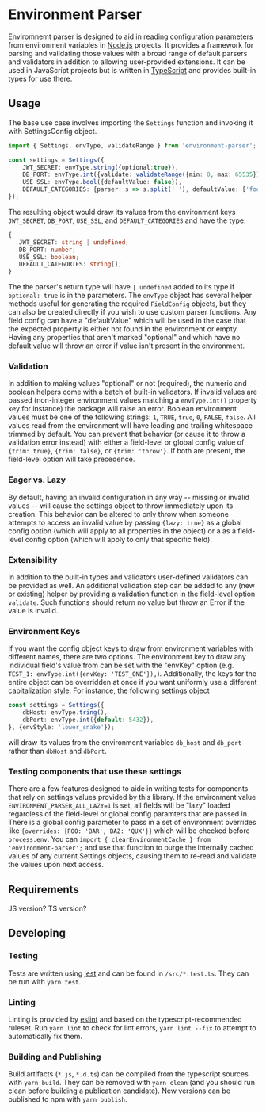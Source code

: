 # Environment Parser

Enviromnemt parser is designed to aid in reading configuration parameters from environment variables in [Node.js](https://nodejs.org/) projects.
It provides a framework for parsing and validating those values with a broad range of default parsers and validators in addition to allowing user-provided extensions.
It can be used in JavaScript projects but is written in [TypeScript](https://www.typescriptlang.org/) and provides built-in types for use there.

## Usage

The base use case involves importing the `Settings` function and invoking it with SettingsConfig object.

```typescript
import { Settings, envType, validateRange } from 'environment-parser';

const settings = Settings({
    JWT_SECRET: envType.string({optional:true}),
    DB_PORT: envType.int({validate: validateRange({min: 0, max: 65535})}),
    USE_SSL: envType.bool({defaultValue: false}),
    DEFAULT_CATEGORIES: {parser: s => s.split(' '), defaultValue: ['foo', 'bar']},
});
```

The resulting object would draw its values from the environment keys `JWT_SECRET`, `DB_PORT`, `USE_SSL`, and `DEFAULT_CATEGORIES` and have the type:
 ```typescript
{
    JWT_SECRET: string | undefined;
    DB_PORT: number;
    USE_SSL: boolean;
    DEFAULT_CATEGORIES: string[];
}
```
The the parser's return type will have `| undefined` added to its type if `optional: true` is in the parameters.
The `envType` object has several helper methods useful for generating the required `FieldConfig` objects, but they can also be created directly if you wish to use custom parser functions.
Any field config can have a "defaultValue" which will be used in the case that the expected property is either not found in the environment or empty.
Having any properties that aren't marked "optional" and which have no default value will throw an error if value isn't present in the environment.

### Validation

In addition to making values "optional" or not (required), the numeric and boolean helpers come with a batch of built-in validators.
If invalid values are passed (non-integer environment values matching a `envType.int()` property key for instance) the package will raise an error.
Boolean environment values must be one of the following strings: `1`, `TRUE`, `true`, `0`, `FALSE`, `false`.
All values read from the environment will have leading and trailing whitespace trimmed by default.
You can prevent that behavior (or cause it to throw a validation error instead) with either a field-level or global config value of `{trim: true}`, `{trim: false}`, or `{trim: 'throw'}`.
If both are present, the field-level option will take precedence.

### Eager vs. Lazy

By default, having an invalid configuration in any way -- missing or invalid values -- will cause the settings object to throw immediately upon its creation.
This behavior can be altered to only throw when someone attempts to access an invalid value by passing `{lazy: true}` as a global config option (which will apply to all properties in the object) or a as a field-level config option (which will apply to only that specific field).

### Extensibility

In addition to the built-in types and validators user-defined validators can be provided as well.
An additional validation step can be added to any (new or existing) helper by providing a validation function in the field-level option `validate`.
Such functions should return no value but throw an Error if the value is invalid.

### Environment Keys

If you want the config object keys to draw from environment variables with different names, there are two options.
The environment key to draw any individual field's value from can be set with the "envKey" option (e.g. `TEST_1: envType.int({envKey: 'TEST_ONE'}),`).
Additionally, the keys for the entire object can be overridden at once if you want uniformly use a different capitalization style.
For instance, the following settings object
```typescript
const settings = Settings({
    dbHost: envType.tring(),
    dbPort: envType.int({default: 5432}),
}, {envStyle: 'lower_snake'});
```
will draw its values from the environment variables `db_host` and `db_port` rather than `dbHost` and `dbPort`.

### Testing components that use these settings

There are a few features designed to aide in writing tests for components that rely on settings values provided by this library.
If the environment value `ENVIRONMENT_PARSER_ALL_LAZY=1` is set, all fields will be "lazy" loaded regardless of the field-level or global config paramters that are passed in.
There is a global config parameter to pass in a set of environment overrides like `{overrides: {FOO: 'BAR', BAZ: 'QUX'}}` which will be checked before `process.env`.
You can `import { clearEnvironmentCache } from 'environment-parser';` and use that function to purge the internally cached values of any current Settings objects, causing them to re-read and validate the values upon next access.

## Requirements

JS version? TS version?
## Developing

### Testing

Tests are written using [jest](https://jestjs.io/) and can be found in `/src/*.test.ts`.
They can be run with `yarn test`.

### Linting

Linting is provided by [eslint](https://eslint.org/) and based on the typescript-recommended ruleset.
Run `yarn lint` to check for lint errors, `yarn lint --fix` to attempt to automatically fix them.

### Building and Publishing

Build artifacts (`*.js`, `*.d.ts`) can be compiled from the typescript sources with `yarn build`.
They can be removed with `yarn clean` (and you should run clean before building a publication candidate).
New versions can be published to npm with `yarn publish`.
